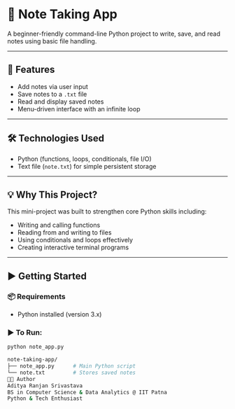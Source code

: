 # 📝 Note Taking App

A beginner-friendly command-line Python project to write, save, and read notes using basic file handling.

---

## 🚀 Features
- Add notes via user input
- Save notes to a `.txt` file
- Read and display saved notes
- Menu-driven interface with an infinite loop

---

## 🛠 Technologies Used
- Python (functions, loops, conditionals, file I/O)
- Text file (`note.txt`) for simple persistent storage

---

## 💡 Why This Project?
This mini-project was built to strengthen core Python skills including:
- Writing and calling functions
- Reading from and writing to files
- Using conditionals and loops effectively
- Creating interactive terminal programs

---

## ▶️ Getting Started

### 📦 Requirements
- Python installed (version 3.x)

### ▶️ To Run:
```bash
python note_app.py

note-taking-app/
├── note_app.py      # Main Python script
└── note.txt         # Stores saved notes
👨‍💻 Author
Aditya Ranjan Srivastava
BS in Computer Science & Data Analytics @ IIT Patna
Python & Tech Enthusiast
